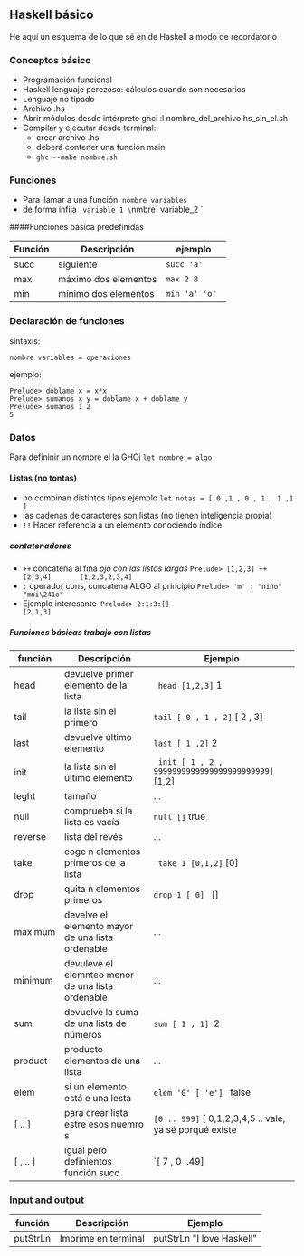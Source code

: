 ## Haskell básico
He aquí un esquema de lo que sé en de Haskell a modo de recordatorio

### Conceptos básico

- Programación funcional
- Haskell lenguaje perezoso: cálculos cuando son necesarios
- Lenguaje no tipado
- Archivo .hs
- Abrir módulos desde intérprete ghci :l nombre_del_archivo.hs_sin_el.sh
- Compilar y ejecutar desde terminal:
  - crear archivo .hs
  - deberá contener una función main
  - ` ghc --make nombre.sh `

### Funciones

- Para llamar a una función: ` nombre variables `
- de forma infija ` variable_1 \`nmbre\` variable_2 `

####Funciones básica predefinidas

Función | Descripción | ejemplo 
--- 	| ---	      | ---
succ 	| siguiente   | ` succ 'a' `
max 	| máximo dos elementos | `max 2 8 `
min 	| mínimo dos elementos | `min 'a' 'o' `

### Declaración de funciones

sintaxis: 

` nombre variables = operaciones `

ejemplo:
```
Prelude> doblame x = x*x
Prelude> sumanos x y = doblame x + doblame y 
Prelude> sumanos 1 2
5

```

### Datos

Para defininir un nombre el la GHCi `let nombre = algo`

#### Listas (no tontas) 
- no combinan distintos tipos
ejemplo `let notas = [ 0 ,1 , 0 , 1 , 1 ,1 ]`
- las cadenas de caracteres son listas (no tienen inteligencia propia)
- ` !! ` Hacer referencia a un elemento conociendo índice  

##### contatenadores
- `++` concatena al fina *ojo con las listas largas* `Prelude> [1,2,3] ++ [2,3,4]       [1,2,3,2,3,4]`  
- ` : ` operador cons, concatena ALGO al principio  `Prelude> 'm' : "niño"		"mni\241o"`
- Ejemplo interesante` Prelude> 2:1:3:[]						[2,1,3]`

##### Funciones básicas trabajo con listas
función 	| Descripción 	    | Ejemplo
--- 		| --- 		    | ---
head 		| devuelve primer elemento de la lista | ` head [1,2,3]` 1
tail 		| la lista sin el primero     	       | ` tail [ 0 , 1 , 2] ` [ 2 , 3]
last 		| devuelve último elemento 	       | `last [ 1 ,2]` 2
init 		| la lista sin el último elemento      | ` init [ 1 , 2 , 9999999999999999999999999]` [1,2]
leght 		| tamaño       	  	 	       | ...
null 		|comprueba si la lista es vacía        | `null []` true
reverse 	| lista del revés      	  	       | ...
take 		| coge n elementos primeros de la lista | ` take 1 [0,1,2]` [0]
drop 		| quita n elementos primeros   	  	| `drop 1 [ 0] ` []
maximum 	| develve el elemento mayor de una lista ordenable | ...
minimum 	| devuleve el elemnteo menor de una lista ordenable | ...
sum 		| devuelve la suma de una lista de números 	    | `sum [ 1 , 1] `2
product 	| producto elementos de una lista  		    | ...
elem 		| si un elemento está e una lesta 		    | `elem '0' [ 'e'] ` false
[ .. ]		| para crear lista estre esos nuemro s		    | `[0 .. 999]` [ 0,1,2,3,4,5 .. vale, ya sé porqué existe
[ , .. ]	| igual pero definientos función succ		    | `[ 7 , 0 ..49]


### Input and output

función		| Descripción				| Ejemplo
--- 		| --- 					| ---
putStrLn	| Imprime en terminal 			| putStrLn "I love Haskell"
